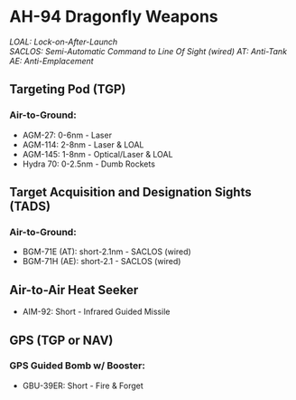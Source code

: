 # AH-94 Dragonfly Weapons

_LOAL: Lock-on-After-Launch  
SACLOS: Semi-Automatic Command to Line Of Sight (wired)
AT: Anti-Tank
AE: Anti-Emplacement_

## **Targeting Pod (TGP)**

### **Air-to-Ground:**

- AGM-27: 0-6nm - Laser
- AGM-114: 2-8nm - Laser & LOAL
- AGM-145: 1-8nm - Optical/Laser & LOAL
- Hydra 70: 0-2.5nm - Dumb Rockets

## **Target Acquisition and Designation Sights (TADS)**

### **Air-to-Ground:**

- BGM-71E (AT): short-2.1nm - SACLOS (wired)
- BGM-71H (AE): short-2.1 - SACLOS (wired)

## **Air-to-Air Heat Seeker**

- AIM-92: Short - Infrared Guided Missile

## **GPS (TGP or NAV)**

### **GPS Guided Bomb w/ Booster:**

- GBU-39ER: Short - Fire & Forget
